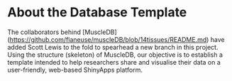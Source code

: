 # About the Database Template
The collaborators behind [MuscleDB] (https://github.com/flaneuse/muscleDB/blob/14tissues/README.md) have added Scott Lewis to the fold to spearhead a new branch in this project. Using the structure (skeleton) of MuscleDB, our objective is to establish a template intended to help researchers share and visualise their data on a user-friendly, web-based ShinyApps platform.
